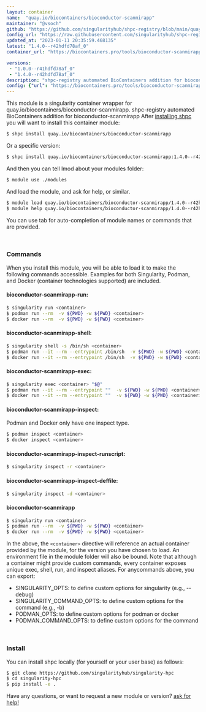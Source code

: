 ```yaml
---
layout: container
name:  "quay.io/biocontainers/bioconductor-scanmirapp"
maintainer: "@vsoch"
github: "https://github.com/singularityhub/shpc-registry/blob/main/quay.io/biocontainers/bioconductor-scanmirapp/container.yaml"
config_url: "https://raw.githubusercontent.com/singularityhub/shpc-registry/main/quay.io/biocontainers/bioconductor-scanmirapp/container.yaml"
updated_at: "2023-01-11 20:35:59.468135"
latest: "1.4.0--r42hdfd78af_0"
container_url: "https://biocontainers.pro/tools/bioconductor-scanmirapp"

versions:
 - "1.0.0--r41hdfd78af_0"
 - "1.4.0--r42hdfd78af_0"
description: "shpc-registry automated BioContainers addition for bioconductor-scanmirapp"
config: {"url": "https://biocontainers.pro/tools/bioconductor-scanmirapp", "maintainer": "@vsoch", "description": "shpc-registry automated BioContainers addition for bioconductor-scanmirapp", "latest": {"1.4.0--r42hdfd78af_0": "sha256:bdd79d2bdb4a197a69850dfe805395d3fd98cb0af43993853ff93345e63b69b6"}, "tags": {"1.0.0--r41hdfd78af_0": "sha256:bc1fe122ed0ef9f206314e99d26c3daf3e79da2263ca0ab8dcbd25ebd096e7e4", "1.4.0--r42hdfd78af_0": "sha256:bdd79d2bdb4a197a69850dfe805395d3fd98cb0af43993853ff93345e63b69b6"}, "docker": "quay.io/biocontainers/bioconductor-scanmirapp"}
---
```


This module is a singularity container wrapper for quay.io/biocontainers/bioconductor-scanmirapp.
shpc-registry automated BioContainers addition for bioconductor-scanmirapp
After [installing shpc](#install) you will want to install this container module:


```bash
$ shpc install quay.io/biocontainers/bioconductor-scanmirapp
```

Or a specific version:

```bash
$ shpc install quay.io/biocontainers/bioconductor-scanmirapp:1.4.0--r42hdfd78af_0
```

And then you can tell lmod about your modules folder:

```bash
$ module use ./modules
```

And load the module, and ask for help, or similar.

```bash
$ module load quay.io/biocontainers/bioconductor-scanmirapp/1.4.0--r42hdfd78af_0
$ module help quay.io/biocontainers/bioconductor-scanmirapp/1.4.0--r42hdfd78af_0
```

You can use tab for auto-completion of module names or commands that are provided.

<br>

### Commands

When you install this module, you will be able to load it to make the following commands accessible.
Examples for both Singularity, Podman, and Docker (container technologies supported) are included.

#### bioconductor-scanmirapp-run:

```bash
$ singularity run <container>
$ podman run --rm  -v ${PWD} -w ${PWD} <container>
$ docker run --rm  -v ${PWD} -w ${PWD} <container>
```

#### bioconductor-scanmirapp-shell:

```bash
$ singularity shell -s /bin/sh <container>
$ podman run --it --rm --entrypoint /bin/sh  -v ${PWD} -w ${PWD} <container>
$ docker run --it --rm --entrypoint /bin/sh  -v ${PWD} -w ${PWD} <container>
```

#### bioconductor-scanmirapp-exec:

```bash
$ singularity exec <container> "$@"
$ podman run --it --rm --entrypoint ""  -v ${PWD} -w ${PWD} <container> "$@"
$ docker run --it --rm --entrypoint ""  -v ${PWD} -w ${PWD} <container> "$@"
```

#### bioconductor-scanmirapp-inspect:

Podman and Docker only have one inspect type.

```bash
$ podman inspect <container>
$ docker inspect <container>
```

#### bioconductor-scanmirapp-inspect-runscript:

```bash
$ singularity inspect -r <container>
```

#### bioconductor-scanmirapp-inspect-deffile:

```bash
$ singularity inspect -d <container>
```



#### bioconductor-scanmirapp

```bash
$ singularity run <container>
$ podman run --rm  -v ${PWD} -w ${PWD} <container>
$ docker run --rm  -v ${PWD} -w ${PWD} <container>
```


In the above, the `<container>` directive will reference an actual container provided
by the module, for the version you have chosen to load. An environment file in the
module folder will also be bound. Note that although a container
might provide custom commands, every container exposes unique exec, shell, run, and
inspect aliases. For anycommands above, you can export:

 - SINGULARITY_OPTS: to define custom options for singularity (e.g., --debug)
 - SINGULARITY_COMMAND_OPTS: to define custom options for the command (e.g., -b)
 - PODMAN_OPTS: to define custom options for podman or docker
 - PODMAN_COMMAND_OPTS: to define custom options for the command

<br>

### Install

You can install shpc locally (for yourself or your user base) as follows:

```bash
$ git clone https://github.com/singularityhub/singularity-hpc
$ cd singularity-hpc
$ pip install -e .
```

Have any questions, or want to request a new module or version? [ask for help!](https://github.com/singularityhub/singularity-hpc/issues)